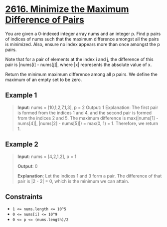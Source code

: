 # [2616. Minimize the Maximum Difference of Pairs](https://leetcode.com/problems/minimize-the-maximum-difference-of-pairs)

You are given a 0-indexed integer array nums and an integer p. Find p pairs of indices of nums such that the maximum difference amongst all the pairs is minimized. Also, ensure no index appears more than once amongst the p pairs.

Note that for a pair of elements at the index i and j, the difference of this pair is |nums[i] - nums[j]|, where |x| represents the absolute value of x.

Return the minimum maximum difference among all p pairs. We define the maximum of an empty set to be zero.

## Example 1

> **Input**: nums = [10,1,2,7,1,3], p = 2
Output: 1
Explanation: The first pair is formed from the indices 1 and 4, and the second pair is formed from the indices 2 and 5.
The maximum difference is max(|nums[1] - nums[4]|, |nums[2] - nums[5]|) = max(0, 1) = 1. Therefore, we return 1.

## Example 2

> **Input**: nums = [4,2,1,2], p = 1
>
> **Output**: 0
>
> **Explanation**: Let the indices 1 and 3 form a pair. The difference of that pair is |2 - 2| = 0, which is the minimum we can attain.

## Constraints

- `1 <= nums.length <= 10^5`
- `0 <= nums[i] <= 10^9`
- `0 <= p <= (nums.length)/2`
